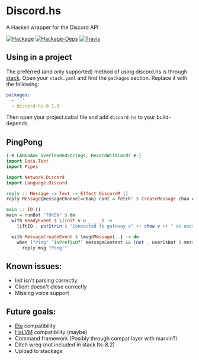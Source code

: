 # Discord.hs
A Haskell wrapper for the Discord API

[![Hackage](https://img.shields.io/hackage/v/discord-hs.svg?style=flat-square)](http://hackage.haskell.org/package/discord-hs)
[![Hackage-Deps](https://img.shields.io/hackage-deps/v/discord-hs.svg?style=flat-square)](http://packdeps.haskellers.com/feed?needle=discord-hs)
[![Travis](https://img.shields.io/travis/jano017/Discord.hs.svg?style=flat-square)](https://travis-ci.org/jano017/Discord.hs)

## Using in a project

The preferred (and only supported) method of using discord.hs is through [stack](https://docs.haskellstack.org/en/stable/README/). Open your `stack.yaml`
and find the `packages` section. Replace it with the following:

```yaml
packages:
  - '.'
  - discord-hs-0.1.3
```

Then open your project.cabal file and add `discord-hs` to your build-depends.


## PingPong
```haskell
{-# LANGUAGE OverloadedStrings, RecordWildCards #-}
import Data.Text
import Pipes

import Network.Discord
import Language.Discord

reply :: Message -> Text -> Effect DiscordM ()
reply Message{messageChannel=chan} cont = fetch' $ CreateMessage chan cont

main :: IO ()
main = runBot "TOKEN" $ do
  with ReadyEvent $ \(Init v u _ _ _) ->
    liftIO . putStrLn $ "Connected to gateway v" ++ show v ++ " as user " ++ show u

  with MessageCreateEvent $ \msg@Message{..} -> do
    when ("Ping" `isPrefixOf` messageContent && (not . userIsBot $ messageAuthor)) $
      reply msg "Pong!"
```

## Known issues:
- Init isn't parsing correctly
- Client doesn't close correctly
- Missing voice support

## Future goals:
- [Eta](https://github.com/typelead/eta) compatibility
- [HaLVM](https://github.com/GaloisInc/HaLVM) compatibility (maybe)
- Command framework (Posibly through compat layer with marvin?)
- Ditch wreq (not included in stack lts-8.2)
- Upload to stackage
